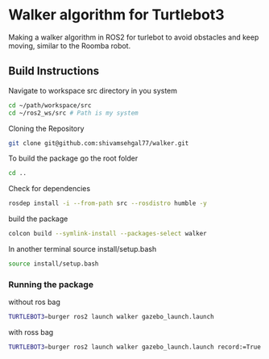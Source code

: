 # Walker algorithm for Turtlebot3
Making a walker algorithm in ROS2 for turlebot to avoid obstacles and keep moving, similar to the Roomba robot.

## Build Instructions

Navigate to workspace src directory in you system
```bash
cd ~/path/workspace/src
cd ~/ros2_ws/src # Path is my system
```
Cloning the Repository
```bash
git clone git@github.com:shivamsehgal77/walker.git
```
To build the package go the root folder
```bash
cd ..
```
Check for dependencies
```bash
rosdep install -i --from-path src --rosdistro humble -y
```
build the package
```bash
colcon build --symlink-install --packages-select walker
```
In another terminal source install/setup.bash
```bash
source install/setup.bash
```

### Running the package
without ros bag
```bash
TURTLEBOT3=burger ros2 launch walker gazebo_launch.launch 
```
with ross bag
```bash
TURTLEBOT3=burger ros2 launch walker gazebo_launch.launch record:=True
```




